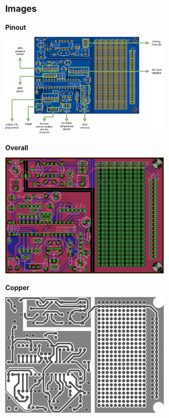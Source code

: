 # Images

## Pinout

![2D Render](https://raw.githubusercontent.com/mc-ireiser/termoDaQ/master/IMG/Pinout.png)

## Overall

![2D Render](https://raw.githubusercontent.com/mc-ireiser/termoDaQ/master/IMG/Overall%201.png)

## Copper

![2D Render](https://raw.githubusercontent.com/mc-ireiser/termoDaQ/master/IMG/Copper%20layer.png)